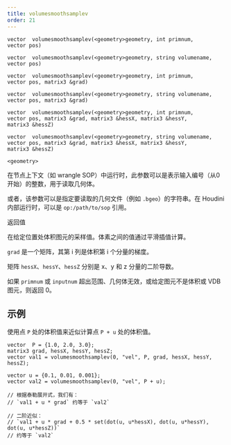 ```yaml
---
title: volumesmoothsamplev
order: 21
---
```

`vector  volumesmoothsamplev(<geometry>geometry, int primnum, vector pos)`

`vector  volumesmoothsamplev(<geometry>geometry, string volumename, vector pos)`

`vector  volumesmoothsamplev(<geometry>geometry, int primnum, vector pos, matrix3 &grad)`

`vector  volumesmoothsamplev(<geometry>geometry, string volumename, vector pos, matrix3 &grad)`

`vector  volumesmoothsamplev(<geometry>geometry, int primnum, vector pos, matrix3 &grad, matrix3 &hessX, matrix3 &hessY, matrix3 &hessZ)`

`vector  volumesmoothsamplev(<geometry>geometry, string volumename, vector pos, matrix3 &grad, matrix3 &hessX, matrix3 &hessY, matrix3 &hessZ)`

`<geometry>`

在节点上下文（如 wrangle SOP）中运行时，此参数可以是表示输入编号（从0开始）的整数，用于读取几何体。

或者，该参数可以是指定要读取的几何文件（例如 `.bgeo`）的字符串。在 Houdini 内部运行时，可以是 `op:/path/to/sop` 引用。

返回值

在给定位置处体积图元的采样值。体素之间的值通过平滑插值计算。

`grad` 是一个矩阵，其第 i 列是体积第 i 个分量的梯度。

矩阵 `hessX`、`hessY`、`hessZ` 分别是 x、y 和 z 分量的二阶导数。

如果 `primnum` 或 `inputnum` 超出范围、几何体无效，或给定图元不是体积或 VDB 图元，则返回 0。

## 示例

使用点 `P` 处的体积值来近似计算点 `P + u` 处的体积值。

```vex
vector  P = {1.0, 2.0, 3.0};
matrix3 grad, hessX, hessY, hessZ;
vector val1 = volumesmoothsamplev(0, "vel", P, grad, hessX, hessY, hessZ);

vector u = {0.1, 0.01, 0.001};
vector val2 = volumesmoothsamplev(0, "vel", P + u);

// 根据泰勒展开式，我们有：
// `val1 + u * grad` 约等于 `val2`

// 二阶近似：
// `val1 + u * grad + 0.5 * set(dot(u, u*hessX), dot(u, u*hessY), dot(u, u*hessZ))`
// 约等于 `val2`

```

